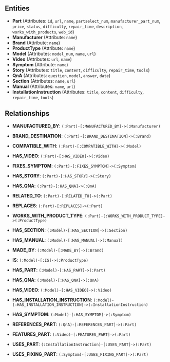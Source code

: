 ## Entities

- **Part** (Attributes: `id`, `url`, `name`, `partselect_num`, `manufacturer_part_num`, `price`, `status`, `difficulty`, `repair_time`, `description`, `works_with_products`, `web_id`)
- **Manufacturer** (Attribute: `name`)
- **Brand** (Attribute: `name`)
- **ProductType** (Attribute: `name`)
- **Model** (Attributes: `model_num`, `name`, `url`)
- **Video** (Attributes: `url`, `name`)
- **Symptom** (Attribute: `name`)
- **Story** (Attributes: `title`, `content`, `difficulty`, `repair_time`, `tools`)
- **QnA** (Attributes: `question`, `model`, `answer`, `date`)
- **Section** (Attributes: `name`, `url`)
- **Manual** (Attributes: `name`, `url`)
- **InstallationInstruction** (Attributes: `title`, `content`, `difficulty`, `repair_time`, `tools`)

## Relationships

- **MANUFACTURED_BY**: `(:Part)-[:MANUFACTURED_BY]->(:Manufacturer)`
- **BRAND_DESTINATION**: `(:Part)-[:BRAND_DESTINATION]->(:Brand)`
- **COMPATIBLE_WITH**: `(:Part)-[:COMPATIBLE_WITH]->(:Model)`
- **HAS_VIDEO**: `(:Part)-[:HAS_VIDEO]->(:Video)`
- **FIXES_SYMPTOM**: `(:Part)-[:FIXES_SYMPTOM]->(:Symptom)`
- **HAS_STORY**: `(:Part)-[:HAS_STORY]->(:Story)`
- **HAS_QNA**: `(:Part)-[:HAS_QNA]->(:QnA)`
- **RELATED_TO**: `(:Part)-[:RELATED_TO]->(:Part)`
- **REPLACES**: `(:Part)-[:REPLACES]->(:Part)`
- **WORKS_WITH_PRODUCT_TYPE**: `(:Part)-[:WORKS_WITH_PRODUCT_TYPE]->(:ProductType)`

- **HAS_SECTION**: `(:Model)-[:HAS_SECTION]->(:Section)`
- **HAS_MANUAL**: `(:Model)-[:HAS_MANUAL]->(:Manual)`
- **MADE_BY**: `(:Model)-[:MADE_BY]->(:Brand)`
- **IS**: `(:Model)-[:IS]->(:ProductType)`
- **HAS_PART**: `(:Model)-[:HAS_PART]->(:Part)`
- **HAS_QNA**: `(:Model)-[:HAS_QNA]->(:QnA)`
- **HAS_VIDEO**: `(:Model)-[:HAS_VIDEO]->(:Video)`
- **HAS_INSTALLATION_INSTRUCTION**: `(:Model)-[:HAS_INSTALLATION_INSTRUCTION]->(:InstallationInstruction)`
- **HAS_SYMPTOM**: `(:Model)-[:HAS_SYMPTOM]->(:Symptom)`

- **REFERENCES_PART**: `(:QnA)-[:REFERENCES_PART]->(:Part)`

- **FEATURES_PART**: `(:Video)-[:FEATURES_PART]->(:Part)`

- **USES_PART**: `(:InstallationInstruction)-[:USES_PART]->(:Part)`

- **USES_FIXING_PART**: `(:Symptom)-[:USES_FIXING_PART]->(:Part)`
